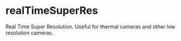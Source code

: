 # realTimeSuperRes
Real Time Super Resolution.  Useful for thermal cameras and other low resolution cameras.
